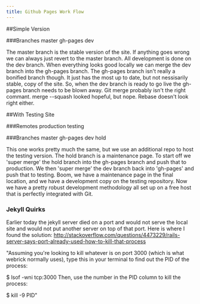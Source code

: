 ```yaml
---
title: Github Pages Work Flow
---
```

##Simple Version

###Branches
master
gh-pages
dev

The master branch is the stable version of the site. If anything goes wrong we can always just revert to the master branch. All development is done on the dev branch. When everything looks good locally we can merge the dev branch into the gh-pages branch. The gh-pages branch isn't really a bonified branch though. It just has the most up to date, but not nessisarily stable, copy of the site. So, when the dev branch is ready to go live the gh-pages branch needs to be blown away. Git merge probably isn't the right commant. merge --squash looked hopeful, but nope. Rebase doesn't look right either.

##With Testing Site

###Remotes
production
testing

###Branches
master
gh-pages
dev
hold

This one works pretty much the same, but we use an additional repo to host the testing version. The hold branch is a maintenance page. To start off we 'super merge' the hold branch into the gh-pages branch and push that to production. We then 'super merge' the dev branch back into 'gh-pages' and push that to testing. Boom, we have a maintenance page in the final location, and we have a development copy on the testing repository. Now we have a pretty robust development methodology all set up on a free host that is perfectly integrated with Git.




### Jekyll Quirks
Earlier today the jekyll server died on a port and would not serve the local site and would not put another server on top of that port. Here is where I found the solution: http://stackoverflow.com/questions/4473229/rails-server-says-port-already-used-how-to-kill-that-process

"Assuming you're looking to kill whatever is on port 3000 (which is what webrick normally uses), type this in your terminal to find out the PID of the process:

$ lsof -wni tcp:3000
Then, use the number in the PID column to kill the process:

$ kill -9 PID"






